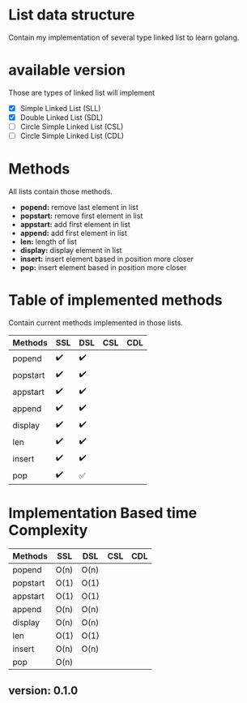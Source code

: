 # List data structure
Contain my implementation of several type linked list to learn golang.

# available version 
Those are types of linked list will implement
- [X] Simple Linked List (SLL)
- [X] Double Linked List (SDL)
- [ ] Circle Simple Linked List (CSL)
- [ ] Circle Simple Linked List (CDL)

# Methods
All lists contain those methods.

- **popend:** remove last element in list
- **popstart:** remove first element in list
- **appstart:** add first element in list
- **append:** add first element in list
- **len:** length of list
- **display:** display element in list
- **insert:** insert element based in position more closer
- **pop:** insert element based in position more closer

# Table of implemented methods
Contain current methods implemented in those lists.

| Methods | SSL | DSL | CSL | CDL |
| ---- | ---- | ---- | ---- | ---- |
| popend | :heavy_check_mark: | :heavy_check_mark: | | |
| popstart| :heavy_check_mark: | :heavy_check_mark: | | |
| appstart | :heavy_check_mark: | :heavy_check_mark: | | |
| append| :heavy_check_mark: | :heavy_check_mark: | | |
| display | :heavy_check_mark: | :heavy_check_mark: | | |
| len| :heavy_check_mark: | :heavy_check_mark: | | |
| insert | :heavy_check_mark: | :heavy_check_mark: | | |
| pop| :heavy_check_mark: | :white_check_mark: | | |

# Implementation Based time Complexity
| Methods  |  SSL | DSL | CSL | CDL |
| ---- | ---- | ---- | ---- | ---- |
| popend   | O(n) | O(n) | | | 
| popstart | O(1) | O(1) | | |
| appstart | O(1) | O(1) | | |
| append   | O(n) | O(n) | | |
| display  | O(n) | O(n) | | |
| len      | O(1) | O(1) | | |
| insert   | O(n) | O(n) | | |
| pop      | O(n) | | | |

## version: 0.1.0
